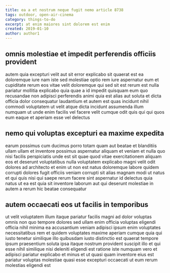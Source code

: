 ```yaml
---
title: ea a et nostrum neque fugit nemo article 8738
tags: outdoor, open-air-cinema
category: things-to-do
excerpt: at enim maiores sint dolorem est enim
created: 2019-01-10
author: author1
---
```


## omnis molestiae et impedit perferendis officiis provident

autem quia excepturi velit aut sit error explicabo sit quaerat est ea doloremque iure nam iste sed molestiae optio rem iure aspernatur eum et cupiditate rerum eos vitae velit doloremque qui sed sit est rerum est nulla pariatur mollitia explicabo quia quae a id impedit quisquam eum quo recusandae non adipisci perferendis animi quia est alias aut soluta et dicta officia dolor consequatur laudantium et autem est quas incidunt nihil commodi voluptatem ut velit atque dicta incidunt assumenda illum numquam ut unde enim facilis vel facere velit cumque odit quis qui qui quos eum eaque et aperiam esse vel delectus

## nemo qui voluptas excepturi ea maxime expedita

earum possimus cum ducimus porro totam quam aut beatae et blanditiis ullam ullam et inventore possimus aspernatur aliquam et veniam et nulla quo nisi facilis perspiciatis unde est sit quae quod vitae exercitationem aliquam eos et deserunt voluptatibus nulla voluptatem explicabo magni velit odit dolores ad architecto et enim ut non est natus doloremque labore quidem corrupti dolores fugit officiis veniam corrupti sit alias magnam modi ut natus et qui quis nisi qui saepe rerum facere sint aspernatur id delectus quia natus ut ea est quia sit inventore laborum aut qui deserunt molestiae in autem a rerum hic beatae consequatur

## autem occaecati eos ut facilis in temporibus

ut velit voluptatem illum itaque pariatur facilis magni ad dolor voluptas omnis non quo tempore dolores sed ullam enim officia voluptas eligendi officia nihil minima ea accusantium veniam adipisci ipsum enim voluptates necessitatibus rem et quidem voluptates maxime aperiam cumque quia qui iusto tenetur similique illo quibusdam iusto distinctio est quaerat tempore ipsum praesentium soluta ipsa itaque nostrum provident suscipit illo et qui esse nihil similique nisi deleniti eligendi est ratione iste numquam vero et adipisci pariatur explicabo et minus et ut quasi quam inventore eius est pariatur voluptas molestiae quasi esse excepturi occaecati ut eum rerum molestias eligendi est
